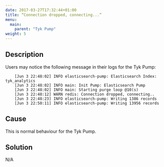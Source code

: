 ```yaml
---
date: 2017-03-27T17:32:44+01:00
title: “Connection dropped, connecting...“
menu:
  main:
    parent: "Tyk Pump"
weight: 5 
---
```


## Description

Users may notice the following message in their logs for the Tyk Pump:

```
    [Jun 3 22:48:02] INFO elasticsearch-pump: Elasticsearch Index: tyk_analytics
    [Jun 3 22:48:02] INFO main: Init Pump: Elasticsearch Pump
    [Jun 3 22:48:02] INFO main: Starting purge loop @10(s)
    [Jun 3 22:48:12] WARN redis: Connection dropped, connecting..
    [Jun 3 22:48:23] INFO elasticsearch-pump: Writing 1386 records
    [Jun 3 22:50:11] INFO elasticsearch-pump: Writing 13956 records
```

## Cause

This is normal behaviour for the Tyk Pump.

## Solution

N/A
